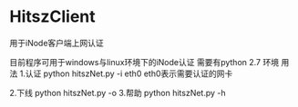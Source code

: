 HitszClient
===========

用于iNode客户端上网认证

目前程序可用于windows与linux环境下的iNode认证
需要有python 2.7 环境
用法
1.认证 python hitszNet.py -i eth0
    eth0表示需要认证的网卡

2.下线 python hitszNet.py -o
3.帮助 python hitszNet.py -h
